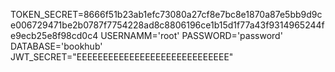 TOKEN_SECRET=8666f51b23ab1efc73080a27cf8e7bc8e1870a87e5bb9d9ce006729471be2b0787f7754228ad8c8806196ce1b15d1f77a43f9314965244fe9ecb25e8f98cd0c4
USERNAMM='root'
PASSWORD='password'
DATABASE='bookhub'
JWT_SECRET="EEEEEEEEEEEEEEEEEEEEEEEEEEEEE"